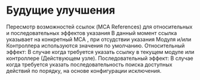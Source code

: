 # Будущие улучшения
Пересмотр возможностей ссылок (MCA References) для относительных и последовательных эффектов указания
В данный момент ссылка указывает на конкретный MCA , при отсудствии указания Модуля и/или Контроллера используются значения по умолчанию.
Относительный эффект: 
    В случае когда требуется указать ссылку в текущем модуле или контроллере (Действующем узле).
Последовательный эффект: 
    В случае когда требуется указать последовательность поиска доступных действий по порядку, на основе конфигурации исключения.